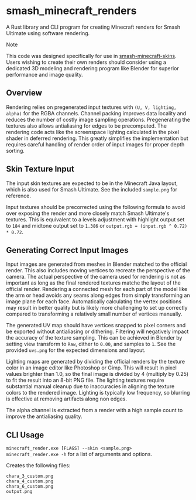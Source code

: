 # smash_minecraft_renders
A Rust library and CLI program for creating Minecraft renders for Smash Ultimate using software rendering.

> [!NOTE]
> This code was designed specifically for use in [smash-minecraft-skins](https://github.com/jam1garner/smash-minecraft-skins). Users wishing to create their own renders should consider using a dedicated 3D modeling and rendering program like Blender for superior performance and image quality.

## Overview
Rendering relies on pregenerated input textures with `(U, V, lighting, alpha)` for the RGBA channels. Channel packing improves data locality and reduces the number of costly image sampling operations. Pregenerating the textures also allows antialiasing for edges to be precomputed. The rendering code acts like the screenspace lighting calculated in the pixel shader in deferred rendering. This greatly simplifies the implementation but requires careful handling of render order of input images for proper depth sorting.

## Skin Texture Input
The input skin textures are expected to be in the Minecraft Java layout, which is also used for Smash Ultimate. See the included `sample.png` for reference.  

Input textures should be precorrected using the following formula to avoid over exposing the render and more closely match Smash Ultimate's textures.
This is equivalent to a levels adjustment with highlight output set to `184` and midtone output set to `1.386` or `output.rgb = (input.rgb ^ 0.72) * 0.72`.

## Generating Correct Input Images
Input images are generated from meshes in Blender matched to the official render. This also includes moving vertices to recreate the perspective of the camera. The actual perspective of the camera used for rendering is not as important as long as the final rendered textures matche the layout of the official render. Rendering a connected mesh for each part of the model like the arm or head avoids any seams along edges from simply transforming an image plane for each face. Automatically calculating the vertex positions may result in better quality but is likely more challenging to set up correctly compared to transforming a relatively small number of vertices manually.

The generated UV map should have vertices snapped to pixel corners and be exported without antialiasing or dithering. Filtering will negatively impact the accuracy of the texture sampling. This can be achieved in Blender by setting view transform to `Raw`, dither to `0.00`, and samples to `1`. See the provided `uvs.png` for the expected dimensions and layout. 

Lighting maps are generated by dividing the official renders by the texture color in an image editor like Photoshop or Gimp. This will result in pixel values brighter than 1.0, so the final image is divided by 4 (multiply by 0.25) to fit the result into an 8-bit PNG file. The lighting textures require substantial manual cleanup due to inaccuracies in aligning the texture colors to the rendered image. Lighting is typically low frequency, so blurring is effective at removing artifacts along non edges.

The alpha channel is extracted from a render with a high sample count to improve the antialiasing quality.

## CLI Usage
`minecraft_render.exe [FLAGS] --skin <sample.png>`  
`minecraft_render.exe -h` for a list of arguments and options.    

Creates the following files:  
```
chara_3_custom.png
chara_4_custom.png
chara_6_custom.png
output.png
```


